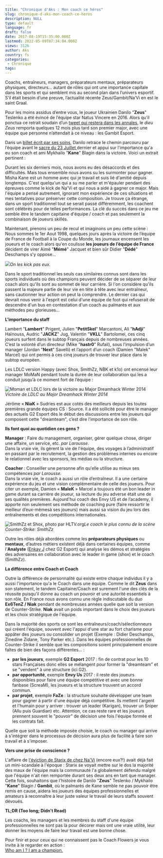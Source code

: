 ```yaml
---
title: "Chronique d'Aks : Mon coach ce héros"
slug: chronique-d-aks-mon-coach-ce-heros
description: NULL
type: default
language: fr
draft: false
date: 2017-08-19T15:35:00.000Z
lastmod: 2022-05-09T07:34:04.000Z
views: 3126
author: Aks
country: fs
categories:
 - Chronique
tags:
---
```

Coachs, entraîneurs, managers, préparateurs mentaux, préparateurs physiques, directeurs… autant de rôles qui ont une importance capitale dans les sports et qui semblent mis au second plan dans l’univers esportif. S’il était besoin d’une preuve, l’actualité récente Zeus/Gambit/Na’Vi en est le saint Graal.

Pour les moins assidus d’entre vous, le joueur Ukrainien Danilo "**Zeus**" Teslenko a été évincé de l’équipe star Natus Vincere en 2016\. Alors qu’il ponctua ce retrait soudain d’un [tweet qui restera dans les annales](https://twitter.com/ZeusCS%5FGO/status/751486536001187840), le _dieu Zeus_ remporta quelques 12 mois plus tard son premier major, avec une équipe que personne n’attendait à ce niveau : les Gambit Esport.

Dans un [billet écrit par ses soins](http://www.twitlonger.com/show/n%5F1sq3leu "Statement de Zeus sur son départ de Gambit"), Danilo retrace le chemin parcouru par l’équipe avant le [sacre du 23 Juillet ](/flash/pgl-major-cracovie-gambit-cree-lexploit/599 "Gambit remporte le Major !")dernier et appui sur l'importance qu'a eu son coach et ami Mykhailo "**Kane**" Blagin dans la victoire. Voici un extrait pertinent :

Durant les six derniers mois, nous avons eu des désaccords et des difficultés. Mais tous ensemble nous avons su les surmonter pour gagner. Misha Kane est un homme avec qui je travail et suis lié d'amitié depuis longtemps. C'est quelqu'un qui a su me parler et m'épauler pendant des épreuves comme le kick de Na'Vi et qui nous a aidé à gagner ce major. Mais l'équipe a pensé autrement, ignorant mon expérience de ces situations et mes tentatives pour préserver cette composition. Je trouve ça étrange, dans un sport traditionnel tout se serait passé différemment, les coachent sont célébrés pour de telles performances. La clé du succès dans ce jeu me semble être le tandem capitaine d'équipe / coach et pas seulement la combinaison de joueurs skillés. 

Maintenant, prenons un peu de recul et imaginons un peu cette scène : Nous sommes le 1er Aout 1998, quelques jours après la victoire de l’équipe de France de Football à la Coupe du Monde, les journaux encensent les joueurs et le coach alors qu'en coulisse **les joueurs de l’équipe de France** décident de virer Aimé "**Mémé**" Jacquet et bien sûr Didier "**Dédé**" Deschamps s'y oppose…

![](/storage/images/598c41b42e439_pho0125c3ba-db40-11e3-b36c-25b5138aff7f-805x453jpg.jpg)_On les kick pas eux._

Dans le sport traditionnel les seuls cas similaires connus sont dans les sports individuels où des champions peuvent décider de se séparer de leur coach alors qu'ils sont au sommet de leur carrière. Si l'on considère qu'ils passent la majeure partie de leur vie en tête à tête avec leur entraîneur, sans cautionner leur action on peut la comprendre. Le dernier cas qui devrait nous venir à l'esprit est celui d'une équipe de foot qui refuserait de descendre d'un bus en contestation d'un coach au palmarès et aux méthodes peu glorieuses...

**L’importance du staff** 

Lambert "**Lambert**" Prigent, Julien "**PetitSkel**" Marcantoni, Ali "**hAdji**" Haïnouss, Audric "**JACKZ**" Jug, Valentin "**VKLL**" Bartolomei, ces cinq joueurs surfent dans le subtop Français depuis de nombreuses années. C’est la volonté d’un directeur (Mike "**hastr0**" Rufail), sous l’impulsion d’un manager (Jordan "**Next**" Savelli) et l’apport d’un coach (Damien "Malek" Marcel) qui ont permis à ces cinq joueurs de trouver leur place dans le subtop européen.

Les LDLC version Happy (avec Shox, SmithZz, NBK et k1o) ont encensé leur manager MoMaN pendant toute la durée de leur collaboration qui les a conduit jusqu’à ce moment fort de l’équipe :

![Moman et LDLC lors de la victoire au Major Dreamhack Winter 2014](http://i.imgur.com/ZZu64Pi.gif)_Victoire de LDLC au Major Dreamhack Winter 2014_

Jérôme « **NiaK** » Sudries est aux cotés des meilleurs depuis les toutes premières grande équipes CS : Source. Il a été sollicité pour être le manager des actuels G2 Esport dès le début des discussions entre les joueurs qui composent cette "dreamteam", c’est dire l’importance de son rôle.

**Ils font quoi au quotidien ces gens ?**

**Manager** : Faire du management, organiser, gérer quelque chose, diriger une affaire, un service, etc. _par Larousse._  
 Dans la vraie vie, ils gèrent la vie de l'équipe, des voyages à l’administratif en passant par le recrutement, la gestion des problèmes internes ou encore le relationnel avec les sponsors, les médias ou la structure.  
  
**Coacher** : Conseiller une personne afin qu'elle utilise au mieux ses compétences _par Larousse._  
 Dans la vraie vie, le coach a aussi un rôle d’entraîneur. Il a une certaine expérience du jeu et une vision complémentaire de celle des joueurs. Pour citer un exemple, Damien « **MaleK** » Marcel a toujours été un bon leader in game durant sa carrière de joueur, sa lecture du jeu adverse était une de ses qualités premières. Aujourd'hui coach des Envy US et de l’academy, il apporte non seulement ses méthode de coaching pure (faire ressortir le meilleur d’eux-mêmesà ses joueurs) mais aussi sa vision du jeu lors des entraînements et des compétitions internationales.

![SmithZz et Shox, photo par HLTV.org](/storage/images/598c42f040943_15004756429389jpeg.jpeg)_Le coach le plus connu de la scène Counter-Strike: SmithZz_

Outre les rôles déjà abordées comme les **préparateurs physiques** ou **mentaux**, d’autres métiers existent déjà dans certaines équipes, comme l'**Analyste** ([Enkay J](https://twitter.com/enkay%5FJ "Analyst chez G2 Esport") chez G2 Esport) qui analyse les démos et stratégies des adversaires en collaboration avec le leader in game (shox) et le coach (SmithZz).

**La différence entre Coach et Coach**

Outre la différence de personnalité qui existe entre chaque individus il y a aussi l'importance qu'a le Coach dans une équipe. Comme le dit **Zeus** dans son statement, le tandem Capitaine/Coach est surement l'une des clés de la réussite puisqu'il donne au coach un pouvoir et une autorité essentiels à son rôle. En France nous avons connu une règle indiscutable du duo **Ex6TenZ / Niak** pendant de nombreuses années quelle que soit la version de Counter-Strike. **Niak** avait un poids important dans le choix des joueurs et les choix stratégique de l'équipe.

Dans la majorité des sports ce sont les entraîneurs/coach/sélectionneurs qui créent l'équipe, souvent avec l'appui d'une star au fort charisme pour appâter des joueurs ou consolider un projet (Exemple : Didier Deschamps, Zinedine Zidane, Tony Parker etc.). Dans les équipes professionnelles de Counter-Strike il semble que les compositions soient principalement encore faîtes de bien des façons différentes... :

* **par les joueurs**, exemple **G2 Esport** 2017 : fin de contrat pour les 10 stars Françaises donc elles se mélangent pour former la "dreamteam" et se "vendent" à une structure (ici G2).
* **par opportunité**, exemple **Envy Us** 2017 : il reste des joueurs disponibles pour faire une équipe compétitive et avec une bonne fanbase (ScreaM), les joueurs et la structure trouvent un accord commun.
* **par projet**, exemple **FaZe** : la structure souhaite développer une team pour gagner à partir d'une équipe déjà compétitive. Ils mettent l'argent et l'humain pour y arriver : trouver un leader (Karigan), trouver un Sniper (Allu puis Guardian) etc. Attention, ce cas reste rare et les joueurs prennent souvent le "pouvoir" de décision une fois l'équipe formée et les contrats fait.

Quelle que soit la méthode imposée choisie, le coach ou manager qui arrive à s'intégrer dans le processus de décision aura plus de facilité à faire son travail et à s'imposer.

**Vers une prise de conscience ?**

L'affaire de [l'éviction de Starix de chez Na'Vi](/flash/starix-quitte-navi/375) (encore eux?!) avait déjà fait un mini-scandale à l'époque : Starix se voyait mettre sur le dos la majorité des maux de l'équipe mais la communauté l'a globalement défendu malgré que l'équipe n'ait rien remportée durant ses deux ans en tant que manager. Cette fois, souhaitons que l'histoire de Danilo "**Zeus**" Teslenko / Mykhailo "**Kane**" Blagin / **Gambit**, où le palmarès de Kane semble ne pas pouvoir être remis en cause, aidera les joueurs des équipes professionnelles et amateurs à reconnaître à leur juste valeur le travail de leurs staffs souvent dévoués. 

**TL;DR (Too long; Didn't Read)**

Les coachs, les managers et les membres du staff d'une équipe professionnelles ne sont pas là pour décorer mais ont une vraie utilité, leur donner les moyens de faire leur travail est une bonne chose.

Pour finir et pour ceux qui ne connaissent pas le Coach Flowers je vous invite à le regarder en action :   
[Who am I ? I am a champion.](https://www.youtube.com/watch?v=G1GWBB7qrBA "WHO A IM ? I AM A CHAMPION")   
